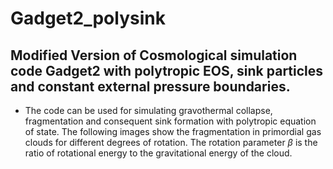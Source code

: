# Gadget2_polysink

## Modified Version of Cosmological simulation code Gadget2 with polytropic EOS, sink particles and constant external pressure boundaries.

+ The code can be used for simulating gravothermal collapse, fragmentation and consequent sink formation with polytropic equation of state. The following images show the fragmentation in primordial gas clouds for different degrees of rotation. The rotation parameter $\beta$ is the ratio of rotational energy to the gravitational energy of the cloud.      
